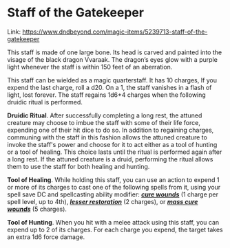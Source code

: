# Staff of the Gatekeeper

Link: https://www.dndbeyond.com/magic-items/5239713-staff-of-the-gatekeeper

This staff is made of one large bone. Its head is carved and painted into the visage of the black dragon Vvaraak. The dragon’s eyes glow with a purple light whenever the staff is within 150 feet of an aberration.

This staff can be wielded as a magic quarterstaff. It has 10 charges, If you expend the last charge, roll a d20. On a 1, the staff vanishes in a flash of light, lost forever. The staff regains 1d6+4 charges when the following druidic ritual is performed.

**Druidic Ritual**. After successfully completing a long rest, the attuned creature may choose to imbue the staff with some of their life force, expending one of their hit dice to do so. In addition to regaining charges, communing with the staff in this fashion allows the attuned creature to invoke the staff's power and choose for it to act either as a tool of hunting or a tool of healing. This choice lasts until the ritual is performed again after a long rest. If the attuned creature is a druid, performing the ritual allows them to use the staff for both healing and hunting.

**Tool of Healing**. While holding this staff, you can use an action to expend 1 or more of its charges to cast one of the following spells from it, using your spell save DC and spellcasting ability modifier: ***[cure wounds](https://www.dndbeyond.com/spells/cure-wounds)*** (1 charge per spell level, up to 4th), ***[lesser restoration](https://www.dndbeyond.com/spells/lesser-restoration)*** (2 charges), or ***[mass cure wounds](https://www.dndbeyond.com/spells/mass-cure-wounds)*** (5 charges).

**Tool of Hunting**. When you hit with a melee attack using this staff, you can expend up to 2 of its charges. For each charge you expend, the target takes an extra 1d6 force damage.
